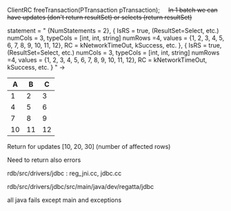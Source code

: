 
ClientRC freeTransaction(PTransaction pTransaction);
    
~~In 1 batch we can have updates (don't return resultSet) or selects (return resultSet)~~

statement = "
{NumStatements = 2},
{
IsRS = true, (ResultSet=Select, etc.)
numCols = 3,
typeCols = [int, int, string]
numRows =4,
values = {1, 2, 3, 4, 5, 6, 7, 8, 9, 10, 11, 12},
RC = kNetworkTimeOut, kSuccess, etc.
},
{
IsRS = true, (ResultSet=Select, etc.)
numCols = 3,
typeCols = [int, int, string]
numRows =4,
values = {1, 2, 3, 4, 5, 6, 7, 8, 9, 10, 11, 12},
RC = kNetworkTimeOut, kSuccess, etc.
}
" ->

| A   | B   | C   |
| --- | --- | --- |
| 1   | 2   | 3   |
| 4   | 5   | 6   |
| 7   | 8   | 9   |
| 10  | 11  | 12 |


Return for updates [10, 20, 30] (number of affected rows)

Need to return also errors


rdb/src/drivers/jdbc : reg_jni.cc, jdbc.cc

rdb/src/drivers/jdbc/src/main/java/dev/regatta/jdbc

all java fails except main and exceptions

